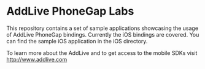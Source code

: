 AddLive PhoneGap Labs
=====================


This repository contains a set of sample applications showcasing the usage of
AddLive PhoneGap bindings. Currently the iOS bindings are covered. You can
find the sample iOS application in the iOS directory.

To learn more about the AddLive and to get access to the mobile SDKs visit
http://www.addlive.com


